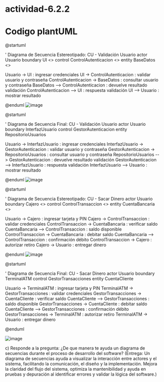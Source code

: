 # actividad-6.2.2

# Codigo plantUML
@startuml

' Diagrama de Secuencia Estereotipado: CU - Validación Usuario
actor Usuario
boundary UI <<boundary>>
control ControlAutenticacion <<control>>
entity BaseDatos <<entity>>

Usuario -> UI : ingresar credenciales
UI -> ControlAutenticacion : validar usuario y contraseña
ControlAutenticacion -> BaseDatos : consultar usuario y contraseña
BaseDatos --> ControlAutenticacion : devuelve resultado validación
ControlAutenticacion --> UI : respuesta validación
UI --> Usuario : mostrar resultado

@enduml
![image](https://github.com/user-attachments/assets/c7cb3c9f-1f65-45b8-9301-eb7dc3fa0584)

@startuml

' Diagrama de Secuencia Final: CU - Validación Usuario
actor Usuario
boundary InterfazUsuario
control GestorAutenticacion
entity RepositorioUsuarios

Usuario -> InterfazUsuario : ingresar credenciales
InterfazUsuario -> GestorAutenticacion : validar usuario y contraseña
GestorAutenticacion -> RepositorioUsuarios : consultar usuario y contraseña
RepositorioUsuarios --> GestorAutenticacion : devuelve resultado validación
GestorAutenticacion --> InterfazUsuario : respuesta validación
InterfazUsuario --> Usuario : mostrar resultado

@enduml
![image](https://github.com/user-attachments/assets/03ca77db-cf52-49bd-b5db-e3fb7f6f04be)

@startuml

' Diagrama de Secuencia Estereotipado: CU - Sacar Dinero
actor Usuario
boundary Cajero <<boundary>>
control ControlTransaccion <<control>>
entity CuentaBancaria <<entity>>

Usuario -> Cajero : ingresar tarjeta y PIN
Cajero -> ControlTransaccion : validar credenciales
ControlTransaccion -> CuentaBancaria : verificar saldo
CuentaBancaria --> ControlTransaccion : saldo disponible
ControlTransaccion -> CuentaBancaria : debitar saldo
CuentaBancaria --> ControlTransaccion : confirmación débito
ControlTransaccion -> Cajero : autorizar retiro
Cajero -> Usuario : entregar dinero

@enduml
![image](https://github.com/user-attachments/assets/ac844da7-9d64-4e52-ad30-cba2911421aa)

@startuml

' Diagrama de Secuencia Final: CU - Sacar Dinero
actor Usuario
boundary TerminalATM
control GestorTransacciones
entity CuentaCliente

Usuario -> TerminalATM : ingresar tarjeta y PIN
TerminalATM -> GestorTransacciones : validar credenciales
GestorTransacciones -> CuentaCliente : verificar saldo
CuentaCliente --> GestorTransacciones : saldo disponible
GestorTransacciones -> CuentaCliente : debitar saldo
CuentaCliente --> GestorTransacciones : confirmación débito
GestorTransacciones -> TerminalATM : autorizar retiro
TerminalATM -> Usuario : entregar dinero

@enduml

![image](https://github.com/user-attachments/assets/6263d842-e6a1-41dc-8c08-d4c4f07b8e1c)

c) Responde a la pregunta: ¿De que manera te ayuda un diagrama de secuencias durante el proceso de desarrollo del software? 
(Entrega:
Un diagrama de secuencias ayuda a visualizar la interacción entre actores y el sistema, facilitando la comunicación, el diseño y la implementación. Mejora la claridad del flujo del sistema, optimiza la mantenibilidad y ayuda en pruebas y depuración al identificar errores y validar la lógica del software.)

